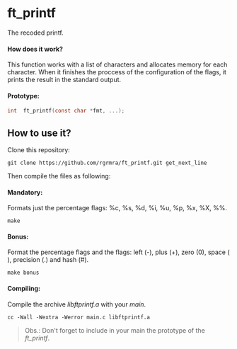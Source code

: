 # ft_printf

The recoded printf.

#### How does it work?

This function works with a list of characters and allocates memory for each character. When it finishes the proccess of the configuration of the flags, it prints the result in the standard output.

#### Prototype:

```c
int  ft_printf(const char *fmt, ...);
```

## How to use it?

Clone this repository:

```shell
git clone https://github.com/rgrmra/ft_printf.git get_next_line
```

Then compile the files as following:

#### Mandatory:

Formats just the percentage flags: %c, %s, %d, %i, %u, %p, %x, %X, %%.

```shell
make
```

#### Bonus:

Format the percentage flags and the flags: left (-), plus (+), zero (0), space ( ), precision (.) and hash (#).

```shell
make bonus
```

#### Compiling:

Compile the archive _libftprintf.a_ with your _main_.

```shell
cc -Wall -Wextra -Werror main.c libftprintf.a
```

> Obs.: Don't forget to include in your main the prototype of the _ft_printf_.
